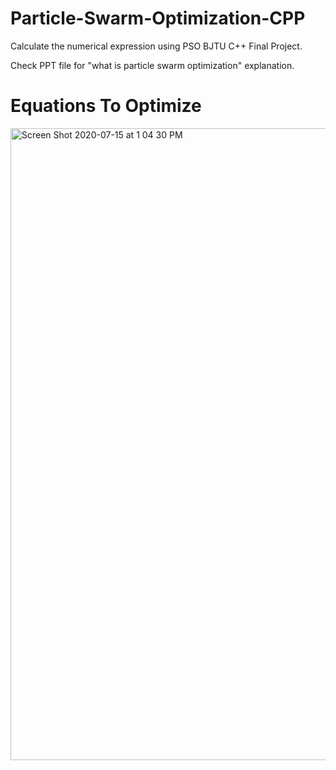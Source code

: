 # Particle-Swarm-Optimization-CPP
Calculate the numerical expression using PSO
BJTU C++ Final Project.

Check PPT file for "what is particle swarm optimization" explanation.

# Equations To Optimize

<img width="1011" alt="Screen Shot 2020-07-15 at 1 04 30 PM" src="https://user-images.githubusercontent.com/46086020/87579717-fcb25e80-c69b-11ea-97ba-a68d94b3645a.png">
